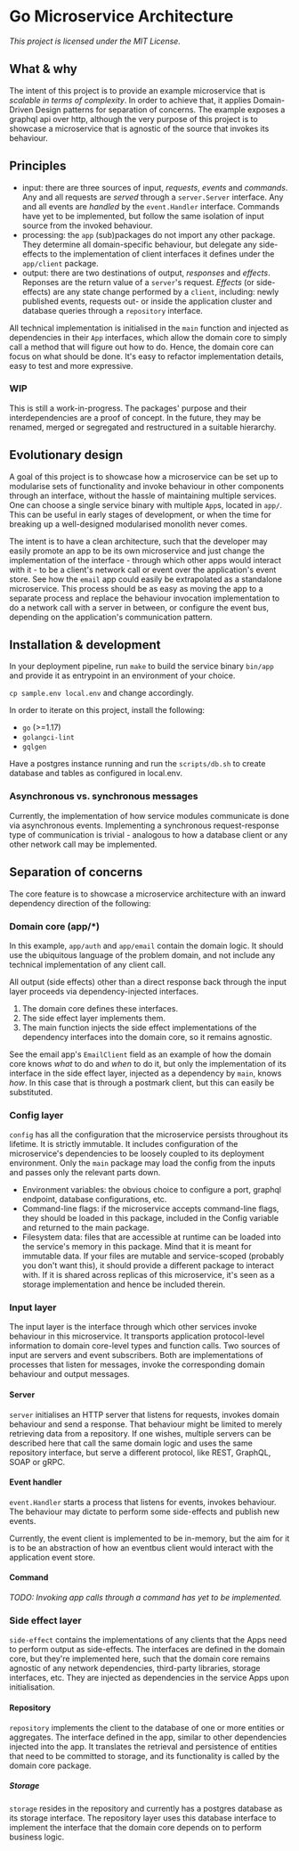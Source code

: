 # Go Microservice Architecture

_This project is licensed under the MIT License._

## What & why

The intent of this project is to provide an example microservice that is _scalable in terms of complexity_. In order to achieve that, it applies Domain-Driven Design patterns for separation of concerns. The example exposes a graphql api over http, although the very purpose of this project is to showcase a microservice that is agnostic of the source that invokes its behaviour.

## Principles

- input: there are three sources of input, _requests_, _events_ and _commands_. Any and all requests are _served_ through a `server.Server` interface. Any and all events are _handled_ by the `event.Handler` interface. Commands have yet to be implemented, but follow the same isolation of input source from the invoked behaviour. 
- processing: the `app` (sub)packages do not import any other package. They determine all domain-specific behaviour, but delegate any side-effects to the implementation of client interfaces it defines under the `app/client` package.
- output: there are two destinations of output, _responses_ and _effects_. Reponses are the return value of a `server`'s request. _Effects_ (or side-effects) are any state change performed by a `client`, including: newly published events, requests out- or inside the application cluster and database queries through a `repository` interface.

All technical implementation is initialised in the `main` function and injected as dependencies in their `App` interfaces, which allow the domain core to simply call a method that will figure out how to do. Hence, the domain core can focus on what should be done. It's easy to refactor implementation details, easy to test and more expressive.

### WIP

This is still a work-in-progress. The packages' purpose and their interdependencies are a proof of concept. In the future, they may be renamed, merged or segregated and restructured in a suitable hierarchy. 

## Evolutionary design

A goal of this project is to showcase how a microservice can be set up to modularise sets of functionality and invoke behaviour in other components through an interface, without the hassle of maintaining multiple services. One can choose a single service binary with multiple `App`s, located in `app/`. This can be useful in early stages of development, or when the time for breaking up a well-designed modularised monolith never comes.

The intent is to have a clean architecture, such that the developer may easily promote an app to be its own microservice and just change the implementation of the interface - through which other apps would interact with it - to be a client's network call or event over the application's event store. See how the `email` app could easily be extrapolated as a standalone microservice. This process should be as easy as moving the app to a separate process and replace the behaviour invocation implementation to do a network call with a server in between, or configure the event bus, depending on the application's communication pattern. 

## Installation & development

In your deployment pipeline, run `make` to build the service binary `bin/app` and provide it as entrypoint in an environment of your choice.

`cp sample.env local.env` and change accordingly.

In order to iterate on this project, install the following:
- `go` (>=1.17)
- `golangci-lint`
- `gqlgen`

Have a postgres instance running and run the `scripts/db.sh` to create database and tables as configured in local.env.

### Asynchronous vs. synchronous messages

Currently, the implementation of how service modules communicate is done via asynchronous events. Implementing a synchronous request-response type of communication is trivial - analogous to how a database client or any other network call may be implemented.

## Separation of concerns

The core feature is to showcase a microservice architecture with an inward dependency direction of the following:

### Domain core (app/*)

In this example, `app/auth` and `app/email` contain the domain logic. It should use the ubiquitous language of the problem domain, and not include any technical implementation of any client call. 

All output (side effects) other than a direct response back through the input layer proceeds via dependency-injected interfaces. 

1. The domain core defines these interfaces. 
2. The side effect layer implements them. 
3. The main function injects the side effect implementations of the dependency interfaces into the domain core, so it remains agnostic.

See the email app's `EmailClient` field as an example of how the domain core knows _what_ to do and _when_ to do it, but only the implementation of its interface in the side effect layer, injected as a dependency by `main`, knows _how_. In this case that is through a postmark client, but this can easily be substituted.

### Config layer
`config` has all the configuration that the microservice persists throughout its lifetime. It is strictly immutable. It includes configuration of the microservice's dependencies to be loosely coupled to its deployment environment. Only the `main` package may load the config from the inputs and passes only the relevant parts down.

- Environment variables: the obvious choice to configure a port, graphql endpoint, database configurations, etc.
- Command-line flags: if the microservice accepts command-line flags, they should be loaded in this package, included in the Config variable and returned to the main package.
- Filesystem data: files that are accessible at runtime can be loaded into the service's memory in this package. Mind that it is meant for immutable data. If your files are mutable and service-scoped (probably you don't want this), it should provide a different package to interact with. If it is shared across replicas of this microservice, it's seen as a storage implementation and hence be included therein.

### Input layer

The input layer is the interface through which other services invoke behaviour in this microservice. It transports application protocol-level information to domain core-level types and function calls. Two sources of input are servers and event subscribers. Both are implementations of processes that listen for messages, invoke the corresponding domain behaviour and output messages.

#### Server

`server` initialises an HTTP server that listens for requests, invokes domain behaviour and send a response. That behaviour might be limited to merely retrieving data from a repository. If one wishes, multiple servers can be described here that call the same domain logic and uses the same repository interface, but serve a different protocol, like REST, GraphQL, SOAP or gRPC.

#### Event handler

`event.Handler` starts a process that listens for events, invokes behaviour. The behaviour may dictate to perform some side-effects and publish new events.

Currently, the event client is implemented to be in-memory, but the aim for it is to be an abstraction of how an eventbus client would interact with the application event store.

#### Command 

_TODO: Invoking app calls through a command has yet to be implemented._

### Side effect layer

`side-effect` contains the implementations of any clients that the Apps need to perform output as side-effects. The interfaces are defined in the domain core, but they're implemented here, such that the domain core remains agnostic of any network dependencies, third-party libraries, storage interfaces, etc. They are injected as dependencies in the service Apps upon initialisation.

#### Repository 

`repository` implements the client to the database of one or more entities or aggregates. The interface defined in the app, similar to other dependencies injected into the app. It translates the retrieval and persistence of entities that need to be committed to storage, and its functionality is called by the domain core package.

##### Storage 

`storage` resides in the repository and currently has a postgres database as its storage interface. The repository layer uses this database interface to implement the interface that the domain core depends on to perform business logic.

